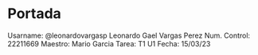 # Portada
Usarname: @leonardovargasp
Leonardo Gael Vargas Perez
Num. Control: 22211669
Maestro: Mario Garcia
Tarea: T1 U1
Fecha: 15/03/23
